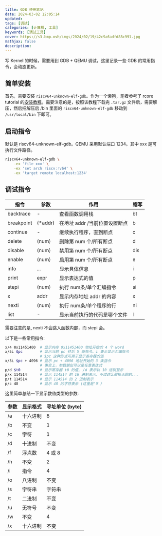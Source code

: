 ```yaml
---
title: GDB 使用笔记
date: 2024-03-02 12:05:14
updated:
tags: [调试]
categories: [计算机, 工具]
keywords: [调试工具]
cover: https://s3.bmp.ovh/imgs/2024/02/19/42c9a6adfd88c991.jpg
mathjax: false
description:
---
```

写 Kernel 的时候，需要用到 GDB + QEMU 调试，这里记录一些 GDB 的常用指令，会动态更新。

## 简单安装

首先，需要安装 `riscv64-unknown-elf-gdb`。作为一个懒狗，笔者参考了 rcore tutorial 的[安装教程](https://rcore-os.cn/rCore-Tutorial-Book-v3/chapter0/5setup-devel-env.html#gdb)。需要注意的是，按照该教程下载完 `.tar.gz` 文件后，需要解压，然后把解压后 /bin 里面的 `riscv64-unknown-elf-gdb` 移动到 `/usr/local/bin` 下即可。

## 启动指令

默认是 riscv64-unknown-elf-gdb。QEMU 采用默认端口 1234。其中 xxx 是可执行文件路径。

```bash
riscv64-unknown-elf-gdb \
    -ex 'file xxx' \
    -ex 'set arch riscv:rv64' \
    -ex 'target remote localhost:1234'
```

## 调试指令

| 指令       | 参数    | 作用                          | 缩写 |
| ---------- | ------- | ----------------------------- | ---- |
| backtrace  | -       | 查看函数调用栈                | bt   |
| breakpoint | (*addr) | 在地址 addr /当前位置设置断点 | b    |
| continue   | -       | 继续执行程序，直到断点        | c    |
| delete     | (num)   | 删除第 num 个/所有断点        | d    |
| disable    | (num)   | 禁用第 num 个/所有断点        | dis  |
| enable     | (num)   | 启用第 num 个/所有断点        | e   |
| info       | ...     | 显示具体信息                  | i    |
| print      | expr    | 显示表达式的值                | p    |
| stepi      | (num)   | 执行 num条/单个汇编指令       | si   |
| x          | addr    | 显示内存地址 addr 的内容      | x    |
| nexti      | (num)   | 执行 num条/单个程序的行       | ni   |
| list       | -       | 显示当前执行的代码是哪个文件  | l    |

需要注意的是, nexti 不会跳入函数内部，而 stepi 会。

以下是一些常用指令:

```bash
x/4 0x11451400  # 显示内存 0x11451400 地址开始的 4 个 word
x/5i $pc        # 显示当前 pc 往后 5 条指令。i 表示显示汇编指令
                # $pc 这种形式可用于显示寄存器的值
x/3i $pc + 4096 # 显示 pc + 4096 地址开始的 3 条指令
                # 事实上，参数貌似可以是任意表达式
p/d $t0         # 显示寄存器 t0 的值, /d 表示以 10 进制显示
p/x 114514      # 显示 114514 的 16 进制表示，不过这么做挺无聊的...
p/t 114514      # 显示 114514 的 2 进制表示
p/c 48          # 显示 48 的字符表示 (这里是'0')
```

这里简单总结一下显示数值类型的参数:

| 参数 | 显示格式    | 寻址单位 (byte) |
| ---- | ------------ | -------- |
| /a   | 十六进制 | 8 |
| /b   | 不变     | 1 |
| /c   | 字符     | 1 |
| /d   | 十进制   | 不变 |
| /f   | 浮点数   | 4 或 8 |
| /h   | 不变     | 2 |
| /i   | 指令     | 4 |
| /o   | 八进制   | 不变 |
| /s   | 字符串   | 字符串 |
| /t   | 二进制   | 不变 |
| /u   | 无符号   | 不变 |
| /w   | 不变     | 4 |
| /x   | 十六进制 | 不变 |
